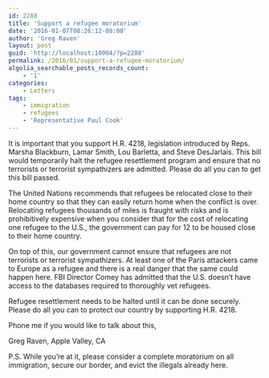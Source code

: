 ```yaml
---
id: 2288
title: 'Support a refugee moratorium'
date: '2016-01-07T08:26:12-08:00'
author: 'Greg Raven'
layout: post
guid: 'http://localhost:10004/?p=2288'
permalink: /2016/01/support-a-refugee-moratorium/
algolia_searchable_posts_records_count:
    - '1'
categories:
    - Letters
tags:
    - immigration
    - refugees
    - 'Representative Paul Cook'
---
```


It is important that you support H.R. 4218, legislation introduced by Reps. Marsha Blackburn, Lamar Smith, Lou Barletta, and Steve DesJarlais. This bill would temporarily halt the refugee resettlement program and ensure that no terrorists or terrorist sympathizers are admitted. Please do all you can to get this bill passed.

The United Nations recommends that refugees be relocated close to their home country so that they can easily return home when the conflict is over. Relocating refugees thousands of miles is fraught with risks and is prohibitively expensive when you consider that for the cost of relocating one refugee to the U.S., the government can pay for 12 to be housed close to their home country.

On top of this, our government cannot ensure that refugees are not terrorists or terrorist sympathizers. At least one of the Paris attackers came to Europe as a refugee and there is a real danger that the same could happen here. FBI Director Comey has admitted that the U.S. doesn’t have access to the databases required to thoroughly vet refugees.

Refugee resettlement needs to be halted until it can be done securely. Please do all you can to protect our country by supporting H.R. 4218.

Phone me if you would like to talk about this,

Greg Raven, Apple Valley, CA

P.S. While you’re at it, please consider a complete moratorium on all immigration, secure our border, and evict the illegals already here.